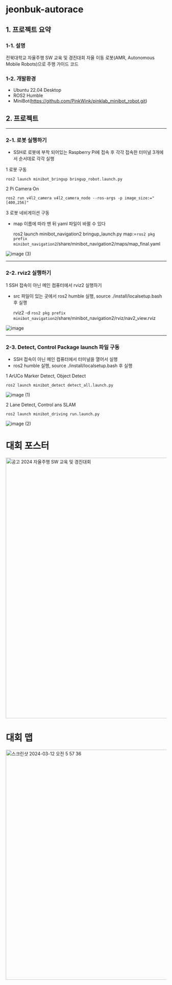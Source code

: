 # jeonbuk-autorace

## 1. 프로젝트 요약
### 1-1. 설명
전북대학교 자율주행 SW 교육 및 경진대회 
자율 이동 로봇(AMR, Autonomous Mobile Robots)으로 주행 가이드 코드

### 1-2. 개발환경
- Ubuntu 22.04 Desktop
- ROS2 Humble
- MiniBot(https://github.com/PinkWink/pinklab_minibot_robot.git)

## 2. 프로젝트 
---
### 2-1. 로봇 실행하기
- SSH로 로봇에 부착 되어있는 Raspberry Pi에 접속 후 각각 접속한 터미널 3개에서 순서데로 각각 실행

1 로봇 구동

    ros2 launch minibot_bringup bringup_robot.launch.py

2 Pi Camera On

    ros2 run v4l2_camera v4l2_camera_node --ros-args -p image_size:="[400,256]"

3 로봇 네비게이션 구동 
- map 이름에 따라 맨 뒤 yaml 파일이 바뀔 수 있다

    ros2 launch minibot_navigation2 bringup_launch.py map:=`ros2 pkg prefix minibot_navigation2`/share/minibot_navigation2/maps/map_final.yaml

![image (3)](https://github.com/VampireDeer/jeonbuk-autorace/assets/132260442/6c8ee2fc-8542-4df5-8b76-57c4fcf786fa)

---
### 2-2. rviz2 실행하기

1 SSH 접속이 아닌 메인 컴퓨터에서 rviz2 실행하기 
- src 파일이 있는 곳에서 ros2 humble 실행, source ./install/localsetup.bash 후 실행
  
    rviz2 -d `ros2 pkg prefix minibot_navigation2`/share/minibot_navigation2/rviz/nav2_view.rviz 

![image](https://github.com/VampireDeer/jeonbuk-autorace/assets/132260442/8689ea7e-6653-47be-adc7-1abc01619154)

---
### 2-3. Detect, Control Package launch 파일 구동

- SSH 접속이 아닌 메인 컴퓨터에서 터미널을 열어서 실행
- ros2 humble 실행, source ./install/localsetup.bash 후 실행

1 ArUCo Marker Detect, Object Detect 

    ros2 launch minibot_detect detect_all.launch.py

![image (1)](https://github.com/VampireDeer/jeonbuk-autorace/assets/132260442/acc227c0-bf41-4a0c-a9ca-be6b41e9547c)

2 Lane Detect, Control ans SLAM

    ros2 launch minibot_driving run.launch.py

![image (2)](https://github.com/VampireDeer/jeonbuk-autorace/assets/132260442/41d686ed-cad9-4727-8b5c-982e42dd832a)


# 대회 포스터

<img width="813" alt="공고  2024 자율주행 SW 교육 및 경진대회" src="https://github.com/VampireDeer/jeonbuk-autorace/assets/132260442/070515f4-b086-472c-98da-3f7df5dd3a8b">

# 대회 맵

<img width="718" alt="스크린샷 2024-03-12 오전 5 57 36" src="https://github.com/VampireDeer/jeonbuk-autorace/assets/132260442/4d0e2e76-ace1-4388-919b-b755448e7f31">

